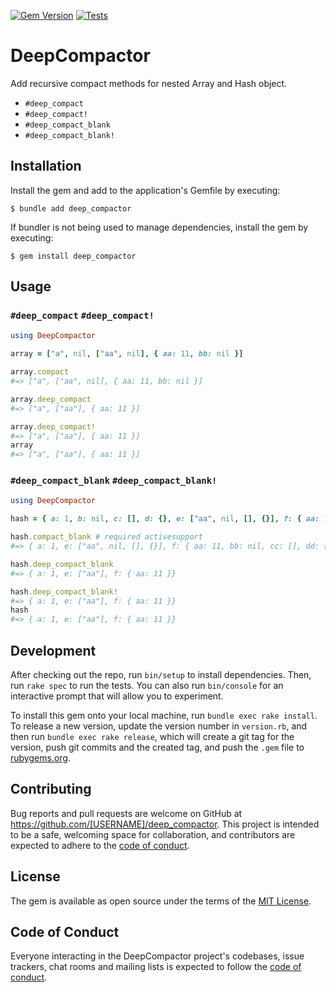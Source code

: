 [![Gem Version](https://badge.fury.io/rb/deep_compactor.svg)](https://badge.fury.io/rb/deep_compactor)
[![Tests](https://github.com/yamashush/deep_compactor/actions/workflows/ci.yml/badge.svg)](https://github.com/yamashush/deep_compactor/actions/workflows/ci.yml)

# DeepCompactor

Add recursive compact methods for nested Array and Hash object.

- `#deep_compact`
- `#deep_compact!`
- `#deep_compact_blank`
- `#deep_compact_blank!`

## Installation

Install the gem and add to the application's Gemfile by executing:

    $ bundle add deep_compactor

If bundler is not being used to manage dependencies, install the gem by executing:

    $ gem install deep_compactor

## Usage

### `#deep_compact` `#deep_compact!`

```ruby
using DeepCompactor

array = ["a", nil, ["aa", nil], { aa: 11, bb: nil }]

array.compact
#=> ["a", ["aa", nil], { aa: 11, bb: nil }]

array.deep_compact
#=> ["a", ["aa"], { aa: 11 }]

array.deep_compact!
#=> ["a", ["aa"], { aa: 11 }]
array
#=> ["a", ["aa"], { aa: 11 }]
```

### `#deep_compact_blank` `#deep_compact_blank!`

```ruby
using DeepCompactor

hash = { a: 1, b: nil, c: [], d: {}, e: ["aa", nil, [], {}], f: { aa: 11, bb: nil, cc: [], dd: {} }}

hash.compact_blank # required activesupport
#=> { a: 1, e: ["aa", nil, [], {}], f: { aa: 11, bb: nil, cc: [], dd: {}}}

hash.deep_compact_blank
#=> { a: 1, e: ["aa"], f: { aa: 11 }}

hash.deep_compact_blank!
#=> { a: 1, e: ["aa"], f: { aa: 11 }}
hash
#=> { a: 1, e: ["aa"], f: { aa: 11 }}
```

## Development

After checking out the repo, run `bin/setup` to install dependencies. Then, run `rake spec` to run the tests. You can also run `bin/console` for an interactive prompt that will allow you to experiment.

To install this gem onto your local machine, run `bundle exec rake install`. To release a new version, update the version number in `version.rb`, and then run `bundle exec rake release`, which will create a git tag for the version, push git commits and the created tag, and push the `.gem` file to [rubygems.org](https://rubygems.org).

## Contributing

Bug reports and pull requests are welcome on GitHub at https://github.com/[USERNAME]/deep_compactor. This project is intended to be a safe, welcoming space for collaboration, and contributors are expected to adhere to the [code of conduct](https://github.com/[USERNAME]/deep_compactor/blob/main/CODE_OF_CONDUCT.md).

## License

The gem is available as open source under the terms of the [MIT License](https://opensource.org/licenses/MIT).

## Code of Conduct

Everyone interacting in the DeepCompactor project's codebases, issue trackers, chat rooms and mailing lists is expected to follow the [code of conduct](https://github.com/[USERNAME]/deep_compactor/blob/main/CODE_OF_CONDUCT.md).
